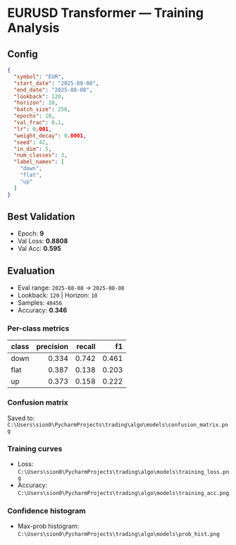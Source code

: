 # EURUSD Transformer — Training Analysis

## Config
```json
{
  "symbol": "EUR",
  "start_date": "2025-08-08",
  "end_date": "2025-08-08",
  "lookback": 120,
  "horizon": 10,
  "batch_size": 256,
  "epochs": 10,
  "val_frac": 0.1,
  "lr": 0.001,
  "weight_decay": 0.0001,
  "seed": 42,
  "in_dim": 5,
  "num_classes": 3,
  "label_names": [
    "down",
    "flat",
    "up"
  ]
}
```
## Best Validation
- Epoch: **9**
- Val Loss: **0.8808**
- Val Acc: **0.595**

## Evaluation
- Eval range: `2025-08-08` → `2025-08-08`
- Lookback: `120` | Horizon: `10`
- Samples: `48456`
- Accuracy: **0.346**

### Per-class metrics
| class | precision | recall | f1 |
|---|---:|---:|---:|
| down | 0.334 | 0.742 | 0.461 |
| flat | 0.387 | 0.138 | 0.203 |
| up | 0.373 | 0.158 | 0.222 |

### Confusion matrix
Saved to: `C:\Users\sion0\PycharmProjects\trading\algo\models\confusion_matrix.png`

### Training curves
- Loss: `C:\Users\sion0\PycharmProjects\trading\algo\models\training_loss.png`
- Accuracy: `C:\Users\sion0\PycharmProjects\trading\algo\models\training_acc.png`

### Confidence histogram
- Max-prob histogram: `C:\Users\sion0\PycharmProjects\trading\algo\models\prob_hist.png`